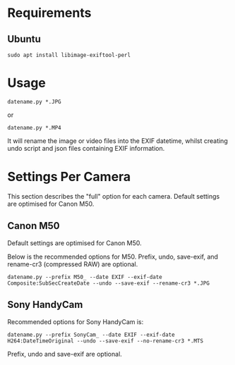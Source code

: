 
# Requirements

## Ubuntu

`sudo apt install libimage-exiftool-perl`

# Usage

`datename.py *.JPG`

or

`datename.py *.MP4`

It will rename the image or video files into the EXIF datetime, whilst creating undo script and json files containing EXIF information.

# Settings Per Camera
This section describes the "full" option for each camera. Default settings are optimised for Canon M50.
## Canon M50

Default settings are optimised for Canon M50.

Below is the recommended options for M50. Prefix, undo, save-exif, and rename-cr3 (compressed RAW) are optional.

`datename.py --prefix M50_ --date EXIF --exif-date Composite:SubSecCreateDate --undo --save-exif --rename-cr3 *.JPG`

## Sony HandyCam

Recommended options for Sony HandyCam is:

`datename.py --prefix SonyCam_ --date EXIF --exif-date H264:DateTimeOriginal --undo --save-exif --no-rename-cr3 *.MTS`

Prefix, undo and save-exif are optional.
